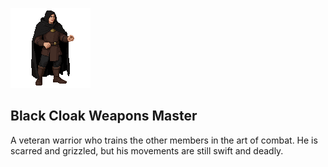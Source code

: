 ![alt text](weapons_master.png)

## Black Cloak Weapons Master

A veteran warrior who trains the other members in the art of combat. He is scarred and grizzled, but his movements are still swift and deadly.
